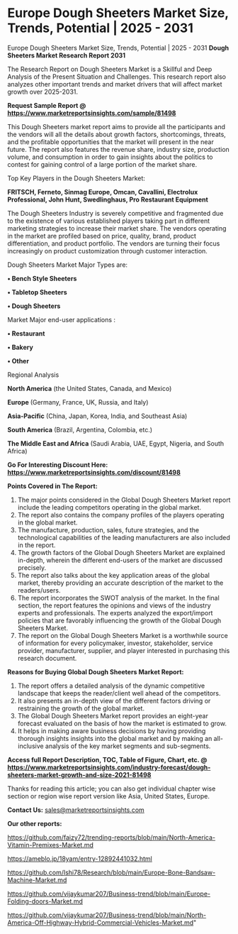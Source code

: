 # Europe Dough Sheeters Market Size, Trends, Potential | 2025 - 2031
Europe Dough Sheeters Market Size, Trends, Potential | 2025 - 2031
<strong>Dough Sheeters Market Research Report 2031</strong>

The Research Report on Dough Sheeters Market is a Skillful and Deep Analysis of the Present Situation and Challenges. This research report also analyzes other important trends and market drivers that will affect market growth over 2025-2031.

<strong>Request Sample Report @ <a href=https://www.marketreportsinsights.com/sample/81498>https://www.marketreportsinsights.com/sample/81498</a></strong>

This Dough Sheeters market report aims to provide all the participants and the vendors will all the details about growth factors, shortcomings, threats, and the profitable opportunities that the market will present in the near future. The report also features the revenue share, industry size, production volume, and consumption in order to gain insights about the politics to contest for gaining control of a large portion of the market share.

Top Key Players in the Dough Sheeters Market:

<strong>FRITSCH, Ferneto, Sinmag Europe, Omcan, Cavallini, Electrolux Professional, John Hunt, Swedlinghaus, Pro Restaurant Equipment</strong>

The Dough Sheeters Industry is severely competitive and fragmented due to the existence of various established players taking part in different marketing strategies to increase their market share. The vendors operating in the market are profiled based on price, quality, brand, product differentiation, and product portfolio. The vendors are turning their focus increasingly on product customization through customer interaction.

Dough Sheeters Market Major Types are:

<strong>• Bench Style Sheeters

• Tabletop Sheeters

• Dough Sheeters</strong>

Market Major end-user applications :

<strong>• Restaurant

• Bakery

• Other</strong>

Regional Analysis

</u><strong><b>North America</b></strong> (the United States, Canada, and Mexico)

<strong><b>Europe </b></strong>(Germany, France, UK, Russia, and Italy)

<strong><b>Asia-Pacific</b></strong> (China, Japan, Korea, India, and Southeast Asia)

<strong><b>South America</b></strong> (Brazil, Argentina, Colombia, etc.)

<strong><b>The Middle East and Africa</b></strong> (Saudi Arabia, UAE, Egypt, Nigeria, and South Africa)

<strong>Go For Interesting Discount Here: <a href=https://www.marketreportsinsights.com/discount/81498>https://www.marketreportsinsights.com/discount/81498</a></strong>

<strong>Points Covered in The Report:</strong>
<ol>
  <li>The major points considered in the Global Dough Sheeters Market report include the leading competitors operating in the global market.</li>
  <li>The report also contains the company profiles of the players operating in the global market.</li>
  <li>The manufacture, production, sales, future strategies, and the technological capabilities of the leading manufacturers are also included in the report.</li>
  <li>The growth factors of the Global Dough Sheeters Market are explained in-depth, wherein the different end-users of the market are discussed precisely.</li>
  <li>The report also talks about the key application areas of the global market, thereby providing an accurate description of the market to the readers/users.</li>
  <li>The report incorporates the SWOT analysis of the market. In the final section, the report features the opinions and views of the industry experts and professionals. The experts analyzed the export/import policies that are favorably influencing the growth of the Global Dough Sheeters Market.</li>
  <li>The report on the Global Dough Sheeters Market is a worthwhile source of information for every policymaker, investor, stakeholder, service provider, manufacturer, supplier, and player interested in purchasing this research document.</li>
</ol>
<strong>Reasons for Buying Global Dough Sheeters Market Report:</strong>

<ol>
  <li>The report offers a detailed analysis of the dynamic competitive landscape that keeps the reader/client well ahead of the competitors.</li>
  <li>It also presents an in-depth view of the different factors driving or restraining the growth of the global market.</li>
  <li>The Global Dough Sheeters Market report provides an eight-year forecast evaluated on the basis of how the market is estimated to grow.</li>
  <li>It helps in making aware business decisions by having providing thorough insights insights into the global market and by making an all-inclusive analysis of the key market segments and sub-segments.</li>
</ol>
<strong>Access full Report Description, TOC, Table of Figure, Chart, etc. @ <a href=https://www.marketreportsinsights.com/industry-forecast/dough-sheeters-market-growth-and-size-2021-81498>https://www.marketreportsinsights.com/industry-forecast/dough-sheeters-market-growth-and-size-2021-81498</a></strong>


Thanks for reading this article; you can also get individual chapter wise section or region wise report version like Asia, United States, Europe.

<strong>Contact Us:</strong>
sales@marketreportsinsights.com

<strong>Our other reports:</strong>

<a href=https://github.com/faizy72/trending-reports/blob/main/North-America-Vitamin-Premixes-Market.md>https://github.com/faizy72/trending-reports/blob/main/North-America-Vitamin-Premixes-Market.md</a>

<a href=https://ameblo.jp/18yam/entry-12892441032.html>https://ameblo.jp/18yam/entry-12892441032.html</a>

<a href=https://github.com/Ishi78/Research/blob/main/Europe-Bone-Bandsaw-Machine-Market.md>https://github.com/Ishi78/Research/blob/main/Europe-Bone-Bandsaw-Machine-Market.md</a>

<a href=https://github.com/vijaykumar207/Business-trend/blob/main/Europe-Folding-doors-Market.md>https://github.com/vijaykumar207/Business-trend/blob/main/Europe-Folding-doors-Market.md</a>

<a href=https://github.com/vijaykumar207/Business-trend/blob/main/North-America-Off-Highway-Hybrid-Commercial-Vehicles-Market.md>https://github.com/vijaykumar207/Business-trend/blob/main/North-America-Off-Highway-Hybrid-Commercial-Vehicles-Market.md</a>"

